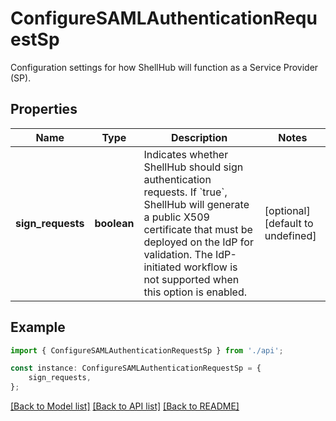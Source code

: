 # ConfigureSAMLAuthenticationRequestSp

Configuration settings for how ShellHub will function as a Service Provider (SP).

## Properties

Name | Type | Description | Notes
------------ | ------------- | ------------- | -------------
**sign_requests** | **boolean** | Indicates whether ShellHub should sign authentication requests.  If &#x60;true&#x60;, ShellHub will generate a public X509 certificate that must be deployed on the IdP for validation.  The IdP-initiated workflow is not supported when this option is enabled.  | [optional] [default to undefined]

## Example

```typescript
import { ConfigureSAMLAuthenticationRequestSp } from './api';

const instance: ConfigureSAMLAuthenticationRequestSp = {
    sign_requests,
};
```

[[Back to Model list]](../README.md#documentation-for-models) [[Back to API list]](../README.md#documentation-for-api-endpoints) [[Back to README]](../README.md)

